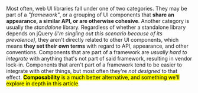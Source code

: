 Most often, web UI libraries fall under one of two categories. They may be part of a _"framework"_, or a grouping of UI components that **share an appearance, a similar API, or are otherwise cohesive**. Another category is usually the _standalone_ library. Regardless of whether a standalone library depends on jQuery _(I'm singling out this scenario because of its prevalence)_, they aren't directly related to other UI components, which means **they set their own terms** with regard to API, appearance, and other conventions. Components that are part of a framework are _usually hard to integrate_ with anything that's not part of said framework, resulting in vendor lock-in. Components that aren't part of a framework tend to be easier to integrate with other things, but most often they're _not designed_ to that effect. <mark>**Composability** is a much better alternative, and something we'll explore in depth in this article</mark>.
